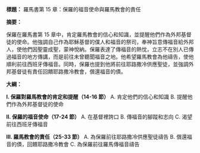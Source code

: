 **標題：** 羅馬書第 15 章：保羅的福音使命與羅馬教會的責任

**摘要：**

保羅在羅馬書第 15 章中，肯定羅馬教會的信心和知識，並提醒他們作為外邦基督徒的使命。他強調自己作為耶穌基督的僕人和福音的祭司，奉神旨意傳福音給外邦人，使他們因聖靈成聖，蒙神悅納。保羅表達了傳福音的熱忱，立志不在別人已傳過福音的地方傳講，而是前往未曾聽聞福音之地。他希望羅馬教會為他禱告，使他順利前往西班牙傳福音。同時，保羅也提到他將前往耶路撒冷供應聖徒，並強調外邦基督徒有責任回饋耶路撒冷教會，償還福音的債。

**大綱：**

**I. 保羅對羅馬教會的肯定和提醒（14-16 節）**
    A. 肯定他們的信心和知識
    B. 提醒他們作為外邦基督徒的使命

**II. 保羅的福音使命（17-24 節）**
    A. 在基督裡誇口
    B. 傳福音的腳蹤和志向
    C. 渴望前往西班牙傳福音

**III. 羅馬教會的責任（25-33 節）**
    A. 為保羅前往耶路撒冷供應聖徒禱告
    B. 償還福音的債，回饋耶路撒冷教會
    C. 為保羅前往羅馬傳福音禱告